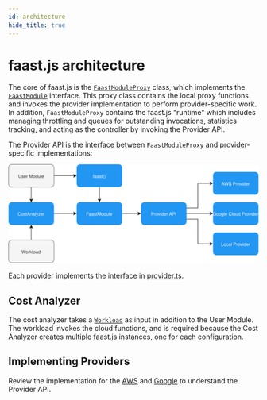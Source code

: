 ```yaml
---
id: architecture
hide_title: true
---
```


# faast.js architecture

The core of faast.js is the [`FaastModuleProxy`](./api/faastjs.faastmoduleproxy.md) class, which implements the [`FaastModule`](./api/faastjs.faastmodule.md) interface. This proxy class contains the local proxy functions and invokes the provider implementation to perform provider-specific work. In addition, `FaastModuleProxy` contains the faast.js "runtime" which includes managing throttling and queues for outstanding invocations, statistics tracking, and acting as the controller by invoking the Provider API.

The Provider API is the interface between `FaastModuleProxy` and provider-specific implementations:

![faastjs-architecture](./diagrams/faastjs-architecture.svg "faast.js architecture")

Each provider implements the interface in [provider.ts](../src/provider.ts).

## Cost Analyzer

The cost analyzer takes a [`Workload`](./api/faastjs.costanalyzer.workload.md) as input in addition to the User Module. The workload invokes the cloud functions, and is required because the Cost Analyzer creates multiple faast.js instances, one for each configuration.

## Implementing Providers

Review the implementation for the [AWS](../src/aws/aws-faast.ts) and [Google](../src/google/google-faast.ts) to understand the Provider API.
